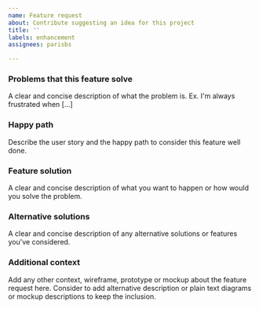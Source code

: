 ```yaml
---
name: Feature request
about: Contribute suggesting an idea for this project
title: ''
labels: enhancement
assignees: parisbs

---
```


### Problems that this feature solve
A clear and concise description of what the problem is. Ex. I'm always frustrated when [...]

### Happy path
Describe the user story and the happy path to consider this feature well done.

### Feature solution
A clear and concise description of what you want to happen or how would you solve the problem.

### Alternative solutions
A clear and concise description of any alternative solutions or features you've considered.

### Additional context
Add any other context, wireframe, prototype or mockup about the feature request here. Consider to add alternative description or plain text diagrams or mockup descriptions to keep the inclusion.
